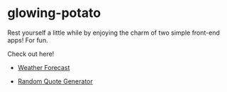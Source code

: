 # glowing-potato

Rest yourself a little while by enjoying the charm of two simple front-end apps! For fun.

Check out here! 

* [Weather Forecast](https://hw9603.github.io/glowing-potato/weather-forecast/)

* [Random Quote Generator](https://hw9603.github.io/glowing-potato/random-quote-generator/)
